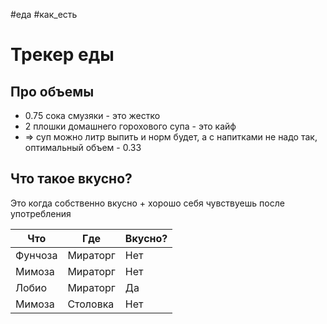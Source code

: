 #еда  #как_есть 

# Трекер еды

## Про объемы 

- 0.75 сока смузяки - это жестко    
- 2 плошки домашнего горохового супа - это кайф  
- => суп можно литр выпить и норм будет, а с напитками не надо так, оптимальный объем - 0.33

## Что такое вкусно?

Это когда собственно вкусно + хорошо себя чувствуешь после употребления

| Что     | Где      | Вкусно? |
| ------- | -------- | ------- |
| Фунчоза | Мираторг | Нет     |
| Мимоза  | Мираторг | Нет     |
| Лобио   | Мираторг | Да      |
| Мимоза  | Столовка | Нет     |


  